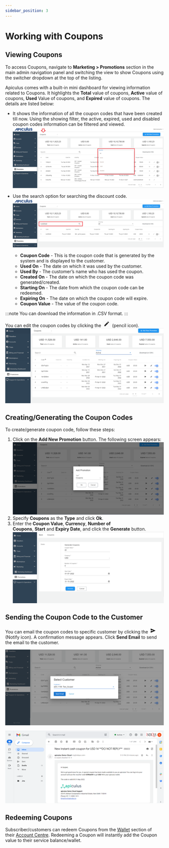 ```yaml
---
sidebar_position: 3
---
```

# Working with Coupons

## Viewing Coupons

To access Coupons, navigate to **Marketing > Promotions** section in the main admin navigation panel and switching the view to show Coupons using the switcher dropdown at the top of the listing.

Apiculus comes with a built-in mini dashboard for viewing information related to Coupons. It  highlights the **Total** value of coupons, **Active** value of coupons, **Used** Value of coupons, and **Expired** value of coupons. The details are listed below:

- It shows the information of all the coupon codes that have been created till now. Using the showing filter, the active, expired, used and disabled coupon codes information can be filtered and viewed.![Working with Coupons](img/Coupons1.png)

- Use the search option for searching the discount code.![Working with Coupons](img/Coupons2.png)

	- **Coupon Code** - This is the coupon code that is generated by the system and is displayed to the customer.
	- **Used On** - The date on which it was used by the customer.
	- **Used By** - The customer’s name who has used the coupon.
    - **Created On** - The date on which the coupon code was generated/created.
    - **Starting On** - The date from which the coupon code can be redeemed.
    - **Expiring On** - The date on which the coupon code will expire.
    - **Coupon Value** - The value of the coupon code.

:::note
You can download the information in .CSV format.
:::

You can edit the coupon codes by clicking the  ![Pencil Icon](img/PencilIcon.png) (pencil icon).![Working with Coupons](img/Coupons3.png)

## Creating/Generating the Coupon Codes
To create/generate coupon code, follow these steps:

1. Click on the **Add New Promotion** button. The following screen appears:![Working with Coupons](img/Coupons4.png)
2. Specify **Coupons** as the **Type** and click **Ok**.
3. Enter the **Coupon Value**, **Currency**, **Number of Coupons**, **Start** and **Expiry Date**, and click the **Generate** button.![Working with Coupons](img/Coupons5.png)
## Sending the Coupon Code to the Customer

You can email the coupon codes to specific customer by clicking the ![Notify Icon](img/NotifyIcon.png)  (Notify icon). 
A confirmation message appears. Click **Send Email** to send the email to the customer.

![Working with Coupons](img/Coupons6.png)

![Working with Coupons](img/Coupons7.png)

## Redeeming Coupons
Subscriber/customers can redeem Coupons from the [Wallet](/docs/Subscribers/AccountCentre/WalletandTransactions) section of their [Account Centre](/docs/Subscribers/AccountCentre/AboutApiculusAccountCentre). Redeeming a Coupon will instantly add the Coupon value to their service balance/wallet.

